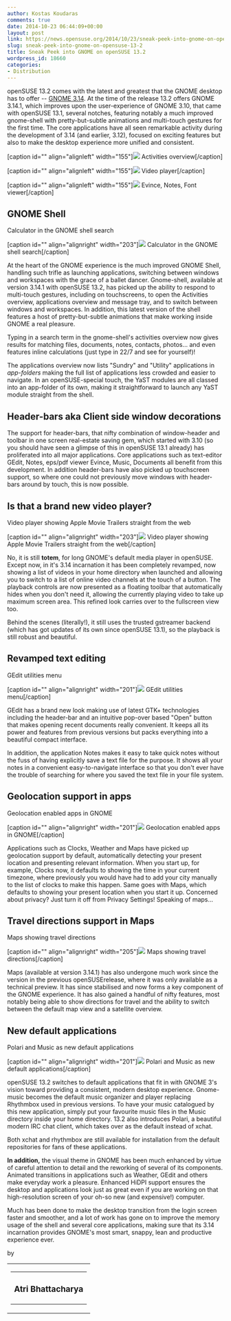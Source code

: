 ```yaml
---
author: Kostas Koudaras
comments: true
date: 2014-10-23 06:44:09+00:00
layout: post
link: https://news.opensuse.org/2014/10/23/sneak-peek-into-gnome-on-opensuse-13-2/
slug: sneak-peek-into-gnome-on-opensuse-13-2
title: Sneak Peek into GNOME on openSUSE 13.2
wordpress_id: 18660
categories:
- Distribution
---
```


openSUSE 13.2 comes with the latest and greatest that the GNOME desktop has to offer -- [GNOME 3.14](http://www.gnome.org/news/2014/09/gnome-3-14-released/). At the time of the release 13.2 offers GNOME 3.14.1, which improves upon the user-experience of GNOME 3.10, that came with openSUSE 13.1, several notches, featuring notably a much improved gnome-shell with pretty-but-subtle animations and multi-touch gestures for the first time. The core applications have all seen remarkable activity during the development of 3.14 (and earlier, 3.12), focused on exciting features but also to make the desktop experience more unified and consistent.




[caption id="" align="alignleft" width="155"][![](https://en.opensuse.org/images/d/d2/OS1320_SPG_Applications_Overview.png)](https://en.opensuse.org/images/d/d2/OS1320_SPG_Applications_Overview.png) Activities overview[/caption]

[caption id="" align="alignleft" width="155"][![](https://en.opensuse.org/images/5/55/OS1320_SPG_Totem-Tears-Of-Steel.png)](https://en.opensuse.org/images/5/55/OS1320_SPG_Totem-Tears-Of-Steel.png) Video player[/caption]

[caption id="" align="alignleft" width="155"][![](https://en.opensuse.org/images/d/dd/OS1320_SPG_Font-Notes-Document.png)](https://en.opensuse.org/images/d/dd/OS1320_SPG_Font-Notes-Document.png) Evince, Notes, Font viewer[/caption]






## 




## 




## 


<!-- more -->


## **GNOME Shell**


Calculator in the GNOME shell search

[caption id="" align="alignright" width="203"][![](https://en.opensuse.org/images/5/55/OS1320_SPG_Shell-Calculator.png)](https://en.opensuse.org/images/5/55/OS1320_SPG_Shell-Calculator.png) Calculator in the GNOME shell search[/caption]

At the heart of the GNOME experience is the much improved GNOME Shell, handling such trifle as launching applications, switching between windows and workspaces with the grace of a ballet dancer. Gnome-shell, available at version 3.14.1 with openSUSE 13.2, has picked up the ability to respond to multi-touch gestures, including on touchscreens, to open the Activities overview, applications overview and message tray, and to switch between windows and workspaces. In addition, this latest version of the shell features a host of pretty-but-subtle animations that make working inside GNOME a real pleasure.

Typing in a search term in the gnome-shell's activities overview now gives results for matching files, documents, notes, contacts, photos... and even features inline calculations (just type in 22/7 and see for yourself)!

The applications overview now lists "Sundry" and "Utility" applications in _app-folders_ making the full list of applications less crowded and easier to navigate. In an openSUSE-special touch, the YaST modules are all classed into an app-folder of its own, making it straightforward to launch any YaST module straight from the shell.


## **Header-bars aka Client side window decorations**


The support for header-bars, that nifty combination of window-header and toolbar in one screen real-estate saving gem, which started with 3.10 (so you should have seen a glimpse of this in openSUSE 13.1 already) has proliferated into all major applications. Core applications such as text-editor GEdit, Notes, eps/pdf viewer Evince, Music, Documents all benefit from this development. In addition header-bars have also picked up touchscreen support, so where one could not previously move windows with header-bars around by touch, this is now possible.


## **Is that a brand new video player?**


Video player showing Apple Movie Trailers straight from the web

[caption id="" align="alignright" width="203"][![](https://en.opensuse.org/images/b/b9/OS1320_SPG_Totem-Web-Apple.png)](https://en.opensuse.org/images/b/b9/OS1320_SPG_Totem-Web-Apple.png) Video player showing Apple Movie Trailers straight from the web[/caption]

No, it is still **totem**, for long GNOME's default media player in openSUSE. Except now, in it's 3.14 incarnation it has been completely revamped, now showing a list of videos in your home directory when launched and allowing you to switch to a list of online video channels at the touch of a button. The playback controls are now presented as a floating toolbar that automatically hides when you don't need it, allowing the currently playing video to take up maximum screen area. This refined look carries over to the fullscreen view too.

Behind the scenes (literally!), it still uses the trusted gstreamer backend (which has got updates of its own since openSUSE 13.1), so the playback is still robust and beautiful.


## **Revamped text editing**


GEdit utilities menu

[caption id="" align="alignright" width="201"][![](https://en.opensuse.org/images/a/a4/OS1320_SPG_Gedit-menu2.png)](https://en.opensuse.org/images/a/a4/OS1320_SPG_Gedit-menu2.png) GEdit utilities menu[/caption]

GEdit has a brand new look making use of latest GTK+ technologies including the header-bar and an intuitive pop-over based "Open" button that makes opening recent documents really convenient. It keeps all its power and features from previous versions but packs everything into a beautiful compact interface.

In addition, the application Notes makes it easy to take quick notes without the fuss of having explicitly save a text file for the purpose. It shows all your notes in a convenient easy-to-navigate interface so that you don't ever have the trouble of searching for where you saved the text file in your file system.


## **Geolocation support in apps**


Geolocation enabled apps in GNOME

[caption id="" align="alignright" width="201"][![](https://en.opensuse.org/images/3/36/OS1320_SPG_Geolocation.png)](https://en.opensuse.org/images/3/36/OS1320_SPG_Geolocation.png) Geolocation enabled apps in GNOME[/caption]

Applications such as Clocks, Weather and Maps have picked up geolocation support by default, automatically detecting your present location and presenting relevant information. When you start up, for example, Clocks now, it defaults to showing the time in your current timezone, where previously you would have had to add your city manually to the list of clocks to make this happen. Same goes with Maps, which defaults to showing your present location when you start it up. Concerned about privacy? Just turn it off from Privacy Settings! Speaking of maps...


## **Travel directions support in Maps**


Maps showing travel directions

[caption id="" align="alignright" width="205"][![](https://en.opensuse.org/images/4/4a/OS1320_SPG_Maps-directions.png)](https://en.opensuse.org/images/4/4a/OS1320_SPG_Maps-directions.png) Maps showing travel directions[/caption]

Maps (available at version 3.14.1) has also undergone much work since the version in the previous openSUSErelease, where it was only available as a technical preview. It has since stabilised and now forms a key component of the GNOME experience. It has also gained a handful of nifty features, most notably being able to show directions for travel and the ability to switch between the default map view and a satellite overview.


## **New default applications**


Polari and Music as new default applications

[caption id="" align="alignright" width="201"][![](https://en.opensuse.org/images/d/d1/OS132_SPG_New-apps.png)](https://en.opensuse.org/images/d/d1/OS132_SPG_New-apps.png) Polari and Music as new default applications[/caption]

openSUSE 13.2 switches to default applications that fit in with GNOME 3's vision toward providing a consistent, modern desktop experience. Gnome-music becomes the default music organizer and player replacing Rhythmbox used in previous versions. To have your music catalogued by this new application, simply put your favourite music files in the Music directory inside your home directory. 13.2 also introduces Polari, a beautiful modern IRC chat client, which takes over as the default instead of xchat.

Both xchat and rhythmbox are still available for installation from the default repositories for fans of these applications.





**In addition,** the visual theme in GNOME has been much enhanced by virtue of careful attention to detail and the reworking of several of its components. Animated transitions in applications such as Weather, GEdit and others make everyday work a pleasure. Enhanced HiDPI support ensures the desktop and applications look just as great even if you are working on that high-resolution screen of your oh-so new (and expensive!) computer.

Much has been done to make the desktop transition from the login screen faster and smoother, and a lot of work has gone on to improve the memory usage of the shell and several core applications, making sure that its 3.14 incarnation provides GNOME's most smart, snappy, lean and productive experience ever.

by
<table cellpadding="0" class="cf gJ" >
<tbody >
<tr class="acZ" >

<td class="gF gK" >
<table cellpadding="0" class="cf ix" >
<tbody >
<tr >

<td >


### Atri Bhattacharya



</td>
</tr>
</tbody>
</table>

</td>
</tr>
</tbody>
</table>

